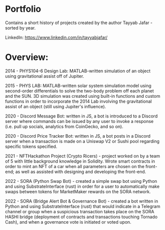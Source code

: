 # Portfolio

Contains a short history of projects created by the author Tayyab Jafar - sorted by year.




LinkedIn:
https://www.linkedin.com/in/tayyabjafar/


# Overview:
2014 - PHYS104-6 Design Lab: MATLAB-written simulation of an object using gravitational assist off of Jupiter.

2015 - PHYS LAB: MATLAB-written solar system simulation model using second-order differentials to solve the two-body problem off each planet and the SUN. 3D simulation was created using built-in functions and custom functions in order to incorporate the 2014 Lab involving the gravitational assist of an object (still using Jupiter's influence).

2020 - Discord Message Bot: written in JS, a bot is introduced to a Discord server where commands can be issued by any user to invoke a response (i.e. pull up socials, analytics from CoinGecko, and so on).

2020 - Discord Price Tracker Bot: written in JS, a bot posts in a Discord server when a transaction is made on a Uniswap V2 or Sushi pool regarding specific tokens specified.

2021 - NFTHackathon Project (Crypto Ricers) - project worked on by a team of 5 with little background knowledge in Solidity. Wrote smart contracts in order to mint an NFT of a car when all parameters are chosen on the front-end; as well as assisted with designing and developing the front-end.

2022 - SORA (Python Swap Bot) - created a simple swap bot using Python and using SubstrateInterface (rust) in order for a user to automatically make swaps between tokens for MarketMaker rewards on the SORA network. 


2022 - SORA (Bridge Alert Bot & Governance Bot) - created a bot  written in Python and using SubstrateInterface (rust) that would indicate in a Telegram channel or group when a suspicious transaction takes place on the SORA HASHI bridge (deployment of contracts and transactions touching Tornado Cash), and when a governance vote is initiated or voted upon.

